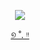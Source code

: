 <div align="center">

  
  
![](https://64.media.tumblr.com/74666f1ab703ea7ef9c5d304ef815ee3/c91f6dee79a43e29-2c/s1280x1920/6780733429ac0e2b02d7766679e95b5f0baf8cd3.pnj)






[୭ ˚. ᵎᵎ](https://www.tumblr.com/cutelvr)
